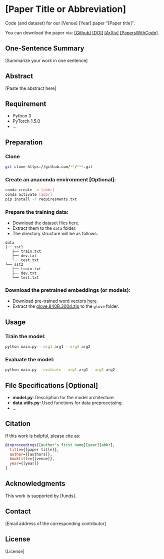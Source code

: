 # [Paper Title or Abbreviation]

Code (and dataset) for our [Venue] [Year] paper "[Paper title]".

You can download the paper via: [[Github]](xx.pdf) [[DOI]](https://doi.org/xx/xx) [[ArXiv]](https://arxiv.org/abs/xxxx.xxxxx) [[PapersWithCode]](https://paperswithcode.com/).

## One-Sentence Summary

[Summarize your work in one sentence]

## Abstract

[Paste the abstract here]

## Requirement

- Python 3
- PyTorch 1.5.0
- …

## Preparation

### Clone

```bash
git clone https://github.com/**/***.git
```

### Create an anaconda environment [Optional]:

```bash
conda create -n [abbr]
conda activate [abbr]
pip install -r requiresments.txt
```

### Prepare the training data:

- Download the dataset files [here](https://example.com).
- Extract them to the `data` folder.
- The directory structure will be as follows:
```
data
├── sst1
   ├── train.txt
   ├── dev.txt
   └── test.txt
└── sst2
   ├── train.txt
   ├── dev.txt
   └── test.txt
```

### Download the pretrained embeddings (or models):

- Download pre-trained word vectors [here](https://github.com/stanfordnlp/GloVe#download-pre-trained-word-vectors).
- Extract the [glove.840B.300d.zip](http://nlp.stanford.edu/data/wordvecs/glove.840B.300d.zip) to the `glove` folder.

## Usage

### Train the model:

```bash
python main.py --arg1 arg1 --arg2 arg2
```

### Evaluate the model:

```bash
python main.py --evaluate --arg1 arg1 --arg2 arg2
```

## File Specifications [Optional]

- **model.py**: Description for the model architecture.
- **data.utils.py**: Used functions for data preprocessing.
- …

## Citation

If this work is helpful, please cite as:

```bibtex
@inproceedings{[author's first name][year][abbr],
  title={[paper title]},
  author={[authors]},
  booktitle={[venue]},
  year={[year]}
}
```

## Acknowledgments

This work is supported by [funds].

## Contact

[Email address of the corresponding contributor]

## License

[License]

